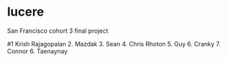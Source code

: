 
# lucere

San Francisco cohort 3 final project

#1 Krish Rajagopalan
2. Mazdak
3. Sean
4. Chris Rhoton
5. Guy
6. Cranky
7. Connor
6. Taenaynay

